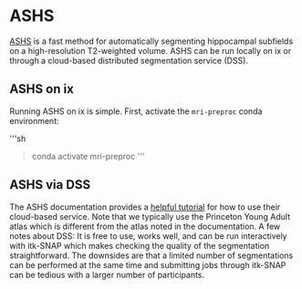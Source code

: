 # ASHS

[ASHS](https://sites.google.com/view/ashs-dox/home) is a fast method for automatically segmenting hippocampal subfields on a high-resolution T2-weighted volume. ASHS can be run locally on ix or through a cloud-based distributed segmentation service (DSS).

## ASHS on ix

Running ASHS on ix is simple. First, activate the `mri-preproc` conda environment:

'''sh
> conda activate mri-preproc
'''

## ASHS via DSS

The ASHS documentation provides a [helpful tutorial](https://sites.google.com/view/ashs-dox/cloud-ashs/cloud-ashs-for-t2-mri) for how to use their cloud-based service. Note that we typically use the Princeton Young Adult atlas which is different from the atlas noted in the documentation. A few notes about DSS: It is free to use, works well, and can be run interactively with itk-SNAP which makes checking the quality of the segmentation straightforward. The downsides are that a limited number of segmentations can be performed at the same time and submitting jobs through itk-SNAP can be tedious with a larger number of participants.
